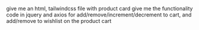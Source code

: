 give me an html, tailwindcss file with product card give me the functionality code  in jquery and axios for add/remove/increment/decrement to cart, and add/remove to wishlist on the product cart
